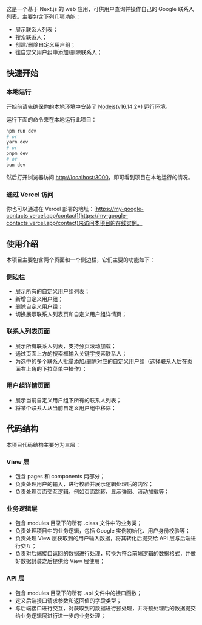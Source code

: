 这是一个基于 Next.js 的 web 应用，可供用户查询并操作自己的 Google 联系人列表。主要包含下列几项功能：

- 展示联系人列表；
- 搜索联系人；
- 创建/删除自定义用户组；
- 往自定义用户组中添加/删除联系人；

## 快速开始

### 本地运行

开始前请先确保你的本地环境中安装了 [Nodejs](https://nodejs.org)(v16.14.2+) 运行环境。

运行下面的命令来在本地运行此项目：

```bash
npm run dev
# or
yarn dev
# or
pnpm dev
# or
bun dev
```

然后打开浏览器访问 [http://localhost:3000](http://localhost:3000)，即可看到项目在本地运行的情况。

### 通过 Vercel 访问

你也可以通过在 Vercel 部署的地址：[https://my-google-contacts.vercel.app/contact](https://my-google-contacts.vercel.app/contact)来访问本项目的在线实例。

## 使用介绍

本项目主要包含两个页面和一个侧边栏，它们主要的功能如下：

### 侧边栏

- 展示所有的自定义用户组列表；
- 新增自定义用户组；
- 删除自定义用户组；
- 切换展示联系人列表页和自定义用户组详情页；

### 联系人列表页面

- 展示所有联系人列表，支持分页滚动加载；
- 通过页面上方的搜索框输入关键字搜索联系人；
- 为选中的多个联系人批量添加/删除对应的自定义用户组（选择联系人后在页面右上角的下拉菜单中操作）；

### 用户组详情页面

- 展示当前自定义用户组下所有的联系人列表；
- 将某个联系人从当前自定义用户组中移除；

## 代码结构

本项目代码结构主要分为三层：

### View 层

- 包含 pages 和 components 两部分；
- 负责处理用户的输入，进行校验并展示逻辑处理后的内容；
- 负责处理页面交互逻辑，例如页面跳转、显示弹窗、滚动加载等；

### 业务逻辑层

- 包含 modules 目录下的所有 .class 文件中的业务类；
- 负责处理项目中的业务逻辑，包括 Google 实例初始化、用户身份校验等；
- 负责处理 View 层获取到的用户输入数据，将其转化后提交给 API 层与后端进行交互；
- 负责对后端接口返回的数据进行处理，转换为符合前端逻辑的数据格式，并做好数据封装之后提供给 View 层使用；

### API 层

- 包含 modules 目录下的所有 .api 文件中的接口函数；
- 定义后端接口请求参数和返回值的字段类型；
- 与后端接口进行交互，对获取到的数据进行预处理，并将预处理后的数据提交给业务逻辑层进行进一步的业务处理；
